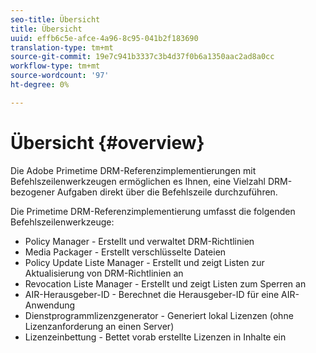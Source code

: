 ```yaml
---
seo-title: Übersicht
title: Übersicht
uuid: effb6c5e-afce-4a96-8c95-041b2f183690
translation-type: tm+mt
source-git-commit: 19e7c941b3337c3b4d37f0b6a1350aac2ad8a0cc
workflow-type: tm+mt
source-wordcount: '97'
ht-degree: 0%

---
```



# Übersicht {#overview}

Die Adobe Primetime DRM-Referenzimplementierungen mit Befehlszeilenwerkzeugen ermöglichen es Ihnen, eine Vielzahl DRM-bezogener Aufgaben direkt über die Befehlszeile durchzuführen.

Die Primetime DRM-Referenzimplementierung umfasst die folgenden Befehlszeilenwerkzeuge:

* Policy Manager - Erstellt und verwaltet DRM-Richtlinien
* Media Packager - Erstellt verschlüsselte Dateien
* Policy Update Liste Manager - Erstellt und zeigt Listen zur Aktualisierung von DRM-Richtlinien an
* Revocation Liste Manager - Erstellt und zeigt Listen zum Sperren an
* AIR-Herausgeber-ID - Berechnet die Herausgeber-ID für eine AIR-Anwendung
* Dienstprogrammlizenzgenerator - Generiert lokal Lizenzen (ohne Lizenzanforderung an einen Server)
* Lizenzeinbettung - Bettet vorab erstellte Lizenzen in Inhalte ein